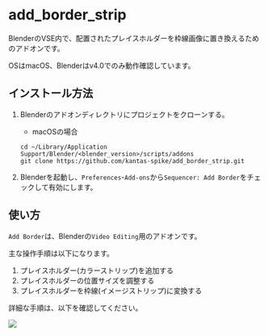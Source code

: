 # add_border_strip

BlenderのVSE内で、配置されたプレイスホルダーを枠線画像に置き換えるためのアドオンです。

OSはmacOS、Blenderはv4.0でのみ動作確認しています。

## インストール方法

1. Blenderのアドオンディレクトリにプロジェクトをクローンする。

   - macOSの場合

   ```shell
   cd ~/Library/Application Support/Blender/<blender_version>/scripts/addons
   git clone https://github.com/kantas-spike/add_border_strip.git
   ```

2. Blenderを起動し、`Preferences`-`Add-ons`から`Sequencer: Add Border`をチェックして有効にします。

## 使い方

`Add Border`は、Blenderの`Video Editing`用のアドオンです。

主な操作手順は以下になります。

1. プレイスホルダー(カラーストリップ)を追加する
2. プレイスホルダーの位置サイズを調整する
3. プレイスホルダーを枠線(イメージストリップ)に変換する

詳細な手順は、以下を確認してください。

![](./doc/usage.gif)

